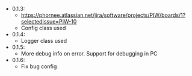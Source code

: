 - 0.1.3:
  - https://phornee.atlassian.net/jira/software/projects/PIW/boards/1?selectedIssue=PIW-10
  - Config class used
- 0.1.4:
  - Logger class used
- 0.1.5:
  - More debug info on error. Support for debugging in PC
- 0.1.6:
  - Fix bug config